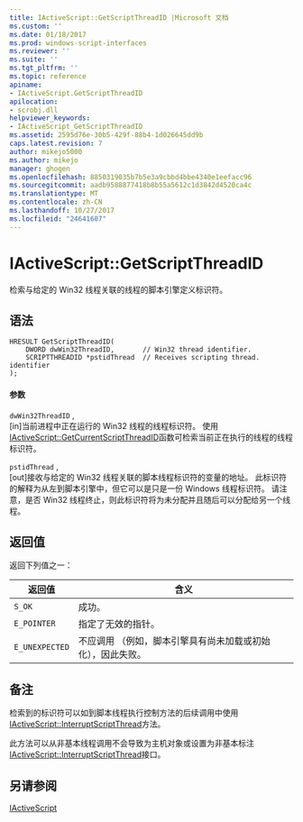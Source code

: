 ```yaml
---
title: IActiveScript::GetScriptThreadID |Microsoft 文档
ms.custom: ''
ms.date: 01/18/2017
ms.prod: windows-script-interfaces
ms.reviewer: ''
ms.suite: ''
ms.tgt_pltfrm: ''
ms.topic: reference
apiname:
- IActiveScript.GetScriptThreadID
apilocation:
- scrobj.dll
helpviewer_keywords:
- IActiveScript_GetScriptThreadID
ms.assetid: 2595d76e-30b5-429f-88b4-1d026645dd9b
caps.latest.revision: 7
author: mikejo5000
ms.author: mikejo
manager: ghogen
ms.openlocfilehash: 8850319035b7b5e3a9cbbd4bbe4340e1eefacc96
ms.sourcegitcommit: aadb9588877418b8b55a5612c1d3842d4520ca4c
ms.translationtype: MT
ms.contentlocale: zh-CN
ms.lasthandoff: 10/27/2017
ms.locfileid: "24641607"
---
```

# <a name="iactivescriptgetscriptthreadid"></a>IActiveScript::GetScriptThreadID
检索与给定的 Win32 线程关联的线程的脚本引擎定义标识符。  
  
## <a name="syntax"></a>语法  
  
```  
HRESULT GetScriptThreadID(  
    DWORD dwWin32ThreadID,       // Win32 thread identifier.  
    SCRIPTTHREADID *pstidThread  // Receives scripting thread. identifier  
);  
```  
  
#### <a name="parameters"></a>参数  
 `dwWin32ThreadID` ,  
 [in]当前进程中正在运行的 Win32 线程的线程标识符。 使用[IActiveScript::GetCurrentScriptThreadID](../../winscript/reference/iactivescript-getcurrentscriptthreadid.md)函数可检索当前正在执行的线程的线程标识符。  
  
 `pstidThread` ,  
 [out]接收与给定的 Win32 线程关联的脚本线程标识符的变量的地址。 此标识符的解释为从左到脚本引擎中，但它可以是只是一份 Windows 线程标识符。 请注意，是否 Win32 线程终止，则此标识符将为未分配并且随后可以分配给另一个线程。  
  
## <a name="return-value"></a>返回值  
 返回下列值之一：  
  
|返回值|含义|  
|------------------|-------------|  
|`S_OK`|成功。|  
|`E_POINTER`|指定了无效的指针。|  
|`E_UNEXPECTED`|不应调用 （例如，脚本引擎具有尚未加载或初始化），因此失败。|  
  
## <a name="remarks"></a>备注  
 检索到的标识符可以如到脚本线程执行控制方法的后续调用中使用[IActiveScript::InterruptScriptThread](../../winscript/reference/iactivescript-interruptscriptthread.md)方法。  
  
 此方法可以从非基本线程调用不会导致为主机对象或设置为非基本标注[IActiveScript::InterruptScriptThread](../../winscript/reference/iactivescript-interruptscriptthread.md)接口。  
  
## <a name="see-also"></a>另请参阅  
 [IActiveScript](../../winscript/reference/iactivescript.md)